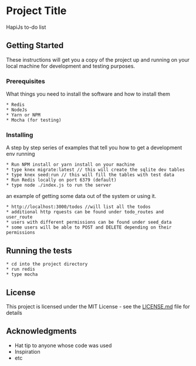 # Project Title

HapiJs to-do list

## Getting Started

These instructions will get you a copy of the project up and running on your local machine for development and testing purposes.

### Prerequisites

What things you need to install the software and how to install them

```
* Redis
* NodeJs
* Yarn or NPM
* Mocha (for testing)
```

### Installing

A step by step series of examples that tell you how to get a development env running

```
* Run NPM install or yarn install on your machine
* type knex migrate:latest // this will create the sqlite dev tables
* type knex seed:run // this will fill the tables with test data
* Run Redis locally on port 6379 (default)
* type node ./index.js to run the server
```

an example of getting some data out of the system or using it.
```
* http://localhost:3000/todos //will list all the todos
* additional http rquests can be found under todo_routes and user_route
* users with different permissions can be found under seed_data
* some users will be able to POST and DELETE depending on their permissions
```


## Running the tests

```
* cd into the project directory
* run redis
* type mocha
```

## License

This project is licensed under the MIT License - see the [LICENSE.md](LICENSE.md) file for details

## Acknowledgments

* Hat tip to anyone whose code was used
* Inspiration
* etc
